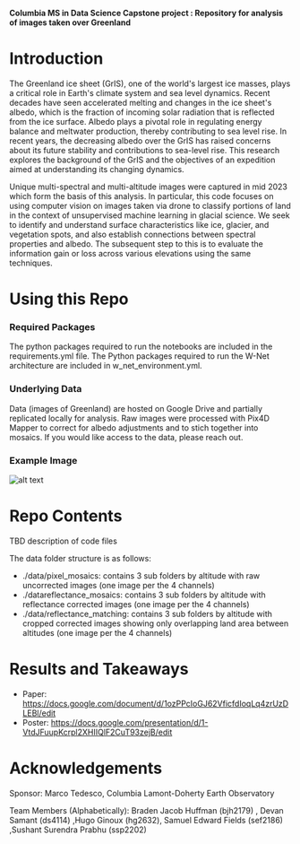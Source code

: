 
**Columbia MS in Data Science Capstone project : Repository for analysis of images taken over Greenland**

# Introduction
The Greenland ice sheet (GrIS), one of the world's largest ice masses, plays a critical role in Earth's climate system and sea level dynamics. Recent decades have seen accelerated melting and changes in the ice sheet's albedo, which is the fraction of incoming solar radiation that is reflected from the ice surface. Albedo plays a pivotal role in regulating energy balance and meltwater production, thereby contributing to sea level rise. In recent years, the decreasing albedo over the GrIS has raised concerns about its future stability and contributions to sea-level rise. This research explores the background of the GrIS and the objectives of an expedition aimed at understanding its changing dynamics. 

Unique multi-spectral and multi-altitude images were captured in mid 2023 which form the basis of this analysis. In particular, this code focuses on using computer vision on images taken via drone to classify portions of land in the context of unsupervised machine learning in glacial science. We seek to identify and understand surface characteristics like ice, glacier, and vegetation spots, and also establish connections between spectral properties and albedo. The subsequent step to this is to evaluate the information gain or loss across various elevations using the same techniques. 


# Using this Repo
### Required Packages
The python packages required to run the notebooks are included in the requirements.yml file.
The Python packages required to run the W-Net architecture are included in w_net_environment.yml.

### Underlying Data
Data (images of Greenland) are hosted on Google Drive and partially replicated locally for analysis. Raw images were processed with Pix4D Mapper to correct for albedo adjustments and to stich together into mosaics. If you would like access to the data, please reach out. 

### Example Image
![alt text](https://github.com/ds4114/Greenland_Drone_Analysis/blob/main/docs/DJI_20230715082014_0010_D.jpg)


# Repo Contents
TBD description of code files

The data folder structure is as follows:
  - ./data/pixel_mosaics: contains 3 sub folders by altitude with raw uncorrected images (one image per the 4 channels)
  - ./datareflectance_mosaics: contains 3 sub folders by altitude with reflectance corrected images (one image per the 4 channels)
  - ./data/reflectance_matching: contains 3 sub folders by altitude with cropped corrected images showing only overlapping land area between altitudes (one image per the 4 channels)


# Results and Takeaways
- Paper:  https://docs.google.com/document/d/1ozPPcIoGJ62VficfdIoqLq4zrUzDLEBl/edit
- Poster: https://docs.google.com/presentation/d/1-VtdJFuupKcrpl2XHIIQlF2CuT93zejB/edit

# Acknowledgements
Sponsor: Marco Tedesco, Columbia Lamont-Doherty Earth Observatory

Team Members (Alphabetically): 
Braden Jacob Huffman (bjh2179) , Devan Samant (ds4114) ,Hugo Ginoux (hg2632), Samuel Edward Fields (sef2186) ,Sushant Surendra Prabhu (ssp2202)

